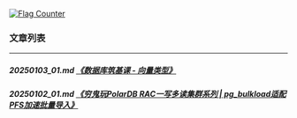 <a rel="nofollow" href="http://info.flagcounter.com/h9V1"  ><img src="http://s03.flagcounter.com/count/h9V1/bg_FFFFFF/txt_000000/border_CCCCCC/columns_2/maxflags_12/viewers_0/labels_0/pageviews_0/flags_0/"  alt="Flag Counter"  border="0"  ></a>  
  
### 文章列表  
----  
##### 20250103_01.md   [《数据库筑基课 - 向量类型》](20250103_01.md)  
##### 20250102_01.md   [《穷鬼玩PolarDB RAC一写多读集群系列 | pg_bulkload适配PFS加速批量导入》](20250102_01.md)  
